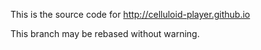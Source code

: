 This is the source code for http://celluloid-player.github.io

This branch may be rebased without warning.
